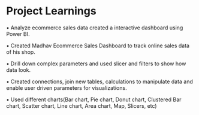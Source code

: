# Project Learnings
•	 Analyze ecommerce sales data created a interactive dashboard using Power BI.

•	 Created Madhav Ecommerce Sales Dashboard to track online sales data of his shop.

•	Drill down complex parameters and used slicer and filters to show how data look.

•	Created connections, join new tables, calculations to manipulate data and enable user driven parameters for visualizations.

•	Used different charts(Bar chart, Pie chart, Donut chart, Clustered Bar chart, Scatter chart, Line chart, Area chart, Map, Slicers, etc)
